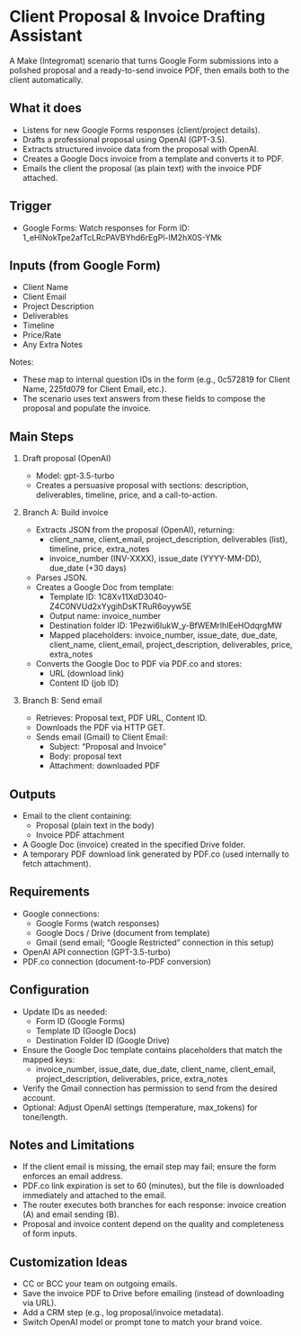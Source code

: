 # Client Proposal & Invoice Drafting Assistant

A Make (Integromat) scenario that turns Google Form submissions into a polished proposal and a ready-to-send invoice PDF, then emails both to the client automatically.

## What it does
- Listens for new Google Forms responses (client/project details).
- Drafts a professional proposal using OpenAI (GPT-3.5).
- Extracts structured invoice data from the proposal with OpenAI.
- Creates a Google Docs invoice from a template and converts it to PDF.
- Emails the client the proposal (as plain text) with the invoice PDF attached.

## Trigger
- Google Forms: Watch responses for Form ID: 1_eHINokTpe2afTcLRcPAVBYhd6rEgPl-IM2hX0S-YMk

## Inputs (from Google Form)
- Client Name
- Client Email
- Project Description
- Deliverables
- Timeline
- Price/Rate
- Any Extra Notes

Notes:
- These map to internal question IDs in the form (e.g., 0c572819 for Client Name, 225fd079 for Client Email, etc.).
- The scenario uses text answers from these fields to compose the proposal and populate the invoice.

## Main Steps
1. Draft proposal (OpenAI)
   - Model: gpt-3.5-turbo
   - Creates a persuasive proposal with sections: description, deliverables, timeline, price, and a call-to-action.

2. Branch A: Build invoice
   - Extracts JSON from the proposal (OpenAI), returning:
     - client_name, client_email, project_description, deliverables (list), timeline, price, extra_notes
     - invoice_number (INV-XXXX), issue_date (YYYY-MM-DD), due_date (+30 days)
   - Parses JSON.
   - Creates a Google Doc from template:
     - Template ID: 1C8Xv11XdD3040-Z4C0NVUd2xYygihDsKTRuR6oyyw5E
     - Output name: invoice_number
     - Destination folder ID: 1Pezwi6IukW_y-BfWEMrlhIEeHOdqrgMW
     - Mapped placeholders: invoice_number, issue_date, due_date, client_name, client_email, project_description, deliverables, price, extra_notes
   - Converts the Google Doc to PDF via PDF.co and stores:
     - URL (download link)
     - Content ID (job ID)

3. Branch B: Send email
   - Retrieves: Proposal text, PDF URL, Content ID.
   - Downloads the PDF via HTTP GET.
   - Sends email (Gmail) to Client Email:
     - Subject: “Proposal and Invoice”
     - Body: proposal text
     - Attachment: downloaded PDF

## Outputs
- Email to the client containing:
  - Proposal (plain text in the body)
  - Invoice PDF attachment
- A Google Doc (invoice) created in the specified Drive folder.
- A temporary PDF download link generated by PDF.co (used internally to fetch attachment).

## Requirements
- Google connections:
  - Google Forms (watch responses)
  - Google Docs / Drive (document from template)
  - Gmail (send email; “Google Restricted” connection in this setup)
- OpenAI API connection (GPT-3.5-turbo)
- PDF.co connection (document-to-PDF conversion)

## Configuration
- Update IDs as needed:
  - Form ID (Google Forms)
  - Template ID (Google Docs)
  - Destination Folder ID (Google Drive)
- Ensure the Google Doc template contains placeholders that match the mapped keys:
  - invoice_number, issue_date, due_date, client_name, client_email, project_description, deliverables, price, extra_notes
- Verify the Gmail connection has permission to send from the desired account.
- Optional: Adjust OpenAI settings (temperature, max_tokens) for tone/length.

## Notes and Limitations
- If the client email is missing, the email step may fail; ensure the form enforces an email address.
- PDF.co link expiration is set to 60 (minutes), but the file is downloaded immediately and attached to the email.
- The router executes both branches for each response: invoice creation (A) and email sending (B).
- Proposal and invoice content depend on the quality and completeness of form inputs.

## Customization Ideas
- CC or BCC your team on outgoing emails.
- Save the invoice PDF to Drive before emailing (instead of downloading via URL).
- Add a CRM step (e.g., log proposal/invoice metadata).
- Switch OpenAI model or prompt tone to match your brand voice.